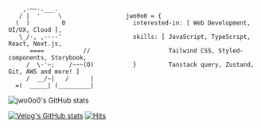 ```ascii
    ,-~~-.___.
   / |  '     \                  jwo0o0 = {
  (  )         0                   interested-in: [ Web Development, UI/UX, Cloud ],      
   \_/-, ,----'                    skills: [ JavaScript, TypeScript, React, Next.js,
      ====           //                      Tailwind CSS, Styled-components, Storybook,
     /  \-'~;    /~~~(O)           }         Tanstack query, Zustand, Git, AWS and more! ]
     /  __/~|   /      |
  =(  _____| (_________|           
```
                                               

![jwo0o0's GitHub stats](https://github-readme-stats.vercel.app/api?username=jwo0o0&show_icons=true&theme=graywhite) 


[![Velog's GitHub stats](https://velog-readme-stats.vercel.app/api/list?name=jwo0o0)](https://velog.io/@jwo0o0) [![Hits](https://hits.seeyoufarm.com/api/count/incr/badge.svg?url=https%3A%2F%2Fgithub.com%2Fjwo0o0%2Fhit-counter&count_bg=%23BFC1FF&title_bg=%23FFFFFF&icon=&icon_color=%23E7E7E7&title=%F0%9F%AB%A7&edge_flat=false)](https://hits.seeyoufarm.com)
